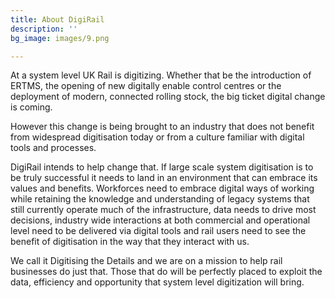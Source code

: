 ```yaml
---
title: About DigiRail
description: ''
bg_image: images/9.png

---
```

At a system level UK Rail is digitizing. Whether that be the introduction of ERTMS, the opening of new digitally enable control centres or the deployment of modern, connected rolling stock, the big ticket digital change is coming.

However this change is being brought to an industry that does not benefit from widespread digitisation today or from a culture familiar with digital tools and processes.

DigiRail intends to help change that. If large scale system digitisation is to be truly successful it needs to land in an environment that can embrace its values and benefits. Workforces need to embrace digital ways of working while retaining the knowledge and understanding of legacy systems that still currently operate much of the infrastructure, data needs to drive most decisions, industry wide interactions at both commercial and operational level need to be delivered via digital tools and rail users need to see the benefit of digitisation in the way that they interact with us.

We call it Digitising the Details and we are on a mission to help rail businesses do just that. Those that do will be perfectly placed to exploit the data, efficiency and opportunity that system level digitization will bring.
